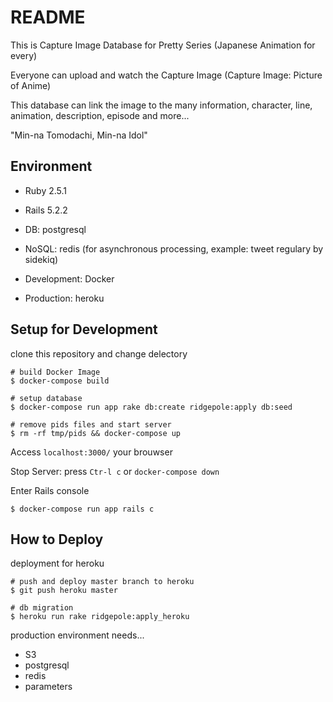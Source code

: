 # README

This is Capture Image Database for Pretty Series (Japanese Animation for every)

Everyone can upload and watch the Capture Image (Capture Image: Picture of Anime)

This database can link the image to the many information, character, line, animation, description, episode and more...

"Min-na Tomodachi, Min-na Idol"

## Environment
- Ruby 2.5.1
- Rails 5.2.2

- DB: postgresql
- NoSQL: redis (for asynchronous processing, example: tweet regulary by sidekiq)
- Development: Docker
- Production: heroku

## Setup for Development
clone this repository and change delectory
```shell
# build Docker Image
$ docker-compose build

# setup database
$ docker-compose run app rake db:create ridgepole:apply db:seed

# remove pids files and start server
$ rm -rf tmp/pids && docker-compose up
```

Access `localhost:3000/` your brouwser

Stop Server: press `Ctr-l c` or `docker-compose down`

Enter Rails console
```shell
$ docker-compose run app rails c
```

## How to Deploy
deployment for heroku
```shell
# push and deploy master branch to heroku
$ git push heroku master

# db migration
$ heroku run rake ridgepole:apply_heroku
```

production environment needs...
- S3
- postgresql
- redis
- parameters
